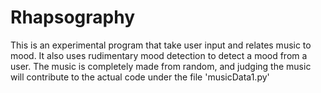 # Rhapsography

This is an experimental program that take user input and relates music to mood.  It also uses rudimentary mood detection to detect a mood from a user.  The music is completely made from random, and judging the music will contribute to the actual code under the file 'musicData1.py'
